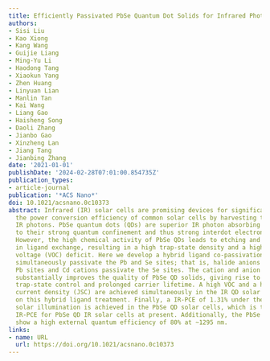 ```yaml
---
title: Efficiently Passivated PbSe Quantum Dot Solids for Infrared Photovoltaics
authors:
- Sisi Liu
- Kao Xiong
- Kang Wang
- Guijie Liang
- Ming-Yu Li
- Haodong Tang
- Xiaokun Yang
- Zhen Huang
- Linyuan Lian
- Manlin Tan
- Kai Wang
- Liang Gao
- Haisheng Song
- Daoli Zhang
- Jianbo Gao
- Xinzheng Lan
- Jiang Tang
- Jianbing Zhang
date: '2021-01-01'
publishDate: '2024-02-28T07:01:00.854735Z'
publication_types:
- article-journal
publication: '*ACS Nano*'
doi: 10.1021/acsnano.0c10373
abstract: Infrared (IR) solar cells are promising devices for significantly improving
  the power conversion efficiency of common solar cells by harvesting the low-energy
  IR photons. PbSe quantum dots (QDs) are superior IR photon absorbing materials due
  to their strong quantum confinement and thus strong interdot electronic coupling.
  However, the high chemical activity of PbSe QDs leads to etching and poor passivation
  in ligand exchange, resulting in a high trap-state density and a high open circuit
  voltage (VOC) deficit. Here we develop a hybrid ligand co-passivation strategy to
  simultaneously passivate the Pb and Se sites; that is, halide anions passivate the
  Pb sites and Cd cations passivate the Se sites. The cation and anion hybrid passivation
  substantially improves the quality of PbSe QD solids, giving rise to an excellent
  trap-state control and prolonged carrier lifetime. A high VOC and a high short circuit
  current density (JSC) are achieved simultaneously in the IR QD solar cells based
  on this hybrid ligand treatment. Finally, a IR-PCE of 1.31% under the 1100-nm-filtered
  solar illumination is achieved in the PbSe QD solar cells, which is the highest
  IR-PCE for PbSe QD IR solar cells at present. Additionally, the PbSe QD devices
  show a high external quantum efficiency of 80% at ∼1295 nm.
links:
- name: URL
  url: https://doi.org/10.1021/acsnano.0c10373
---
```

